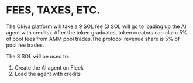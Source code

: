 # FEES, TAXES, ETC.

The Okiya platform will take a 9 SOL fee (3 SOL will go to loading up the AI agent with credits).
After the token graduates, token creators can claim 5% of pool fees from AMM pool trades.The protocol revenue share is 5% of pool fee trades.

The 3 SOL will be used to:
1. Create the AI agent on Fleek
2. Load the agent with credits